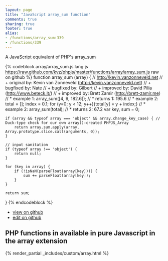 ```yaml
---
layout: page
title: "JavaScript array_sum function"
comments: true
sharing: true
footer: true
alias:
- /functions/array_sum:339
- /functions/339
---
```

<!-- Generated by Rakefile:build -->
A JavaScript equivalent of PHP's array_sum

{% codeblock array/array_sum.js lang:js https://raw.github.com/kvz/phpjs/master/functions/array/array_sum.js raw on github %}
function array_sum (array) {
    // http://kevin.vanzonneveld.net
    // +   original by: Kevin van Zonneveld (http://kevin.vanzonneveld.net)
    // +   bugfixed by: Nate
    // +   bugfixed by: Gilbert
    // +   improved by: David Pilia (http://www.beteck.it/)
    // +   improved by: Brett Zamir (http://brett-zamir.me)
    // *     example 1: array_sum([4, 9, 182.6]);
    // *     returns 1: 195.6
    // *     example 2: total = []; index = 0.1; for (y=0; y < 12; y++){total[y] = y + index;}
    // *     example 2: array_sum(total);
    // *     returns 2: 67.2
    var key, sum = 0;

    if (array && typeof array === 'object' && array.change_key_case) { // Duck-type check for our own array()-created PHPJS_Array
        return array.sum.apply(array, Array.prototype.slice.call(arguments, 0));
    }
    
    // input sanitation
    if (typeof array !== 'object') {
        return null;
    }

    for (key in array) {
        if (!isNaN(parseFloat(array[key]))) {
            sum += parseFloat(array[key]);
        }
    }

    return sum;
}
{% endcodeblock %}

 - [view on github](https://github.com/kvz/phpjs/blob/master/functions/array/array_sum.js)
 - [edit on github](https://github.com/kvz/phpjs/edit/master/functions/array/array_sum.js)

## PHP functions in available in pure Javascript in the array extension
{% render_partial _includes/custom/array.html %}

